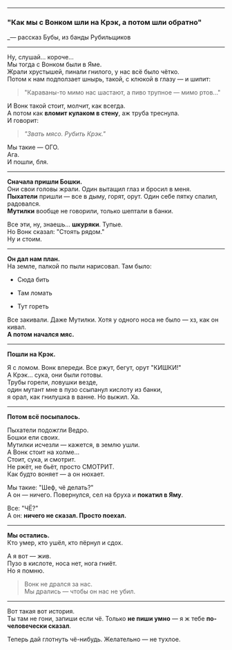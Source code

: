 
---

### **"Как мы с Вонком шли на Крэк, а потом шли обратно"**

_— рассказ Бубы, из банды Рубильщиков

---

Ну, слушай… короче…  
Мы тогда с Вонком были в Яме.  
Жрали хрустышей, пинали гнилого, у нас всё было чётко.  
Потом к нам подползает шнырь, такой, с клюкой в глазу — и шипит:

> "Караваны-то мимо нас шастают, а пиво трупное — мимо ртов..."

И Вонк такой стоит, молчит, как всегда.  
А потом как **вломит кулаком в стену**, аж труба треснула.  
И говорит:

> _"Звать мясо. Рубить Крэк."_

Мы такие — ОГО.  
Ага.  
И пошли, бля.

---

**Сначала пришли Бошки.**  
Они свои головы жрали. Один вытащил глаз и бросил в меня.  
**Пыхатели** пришли — все в дыму, горят, орут. Один себе пятку спалил, радовался.  
**Мутилки** вообще не говорили, только шептали в банки.

Все эти, ну, знаешь... **шкуряки**. Тупые.  
Но Вонк сказал: "Стоять рядом."  
Ну и стоим.

---

**Он дал нам план.**  
На земле, палкой по пыли нарисовал. Там было:

- Сюда бить
    
- Там ломать
    
- Тут гореть
    

Все закивали. Даже Мутилки. Хотя у одного носа не было — хз, как он кивал.  
**А потом начался мяс.**

---

**Пошли на Крэк.**

Я с ломом. Вонк впереди. Все ржут, бегут, орут "КИШКИ!"  
А Крэк… сука, они были готовы.  
Трубы горели, ловушки везде,  
один мутант мне в пузо ссыпанул кислоту из банки,  
я орал, как гнилушка в ванне. Но выжил. Ха.

---

**Потом всё посыпалось.**

Пыхатели подожгли Ведро.  
Бошки ели своих.  
Мутилки исчезли — кажется, в землю ушли.  
А Вонк стоит на холме…  
Стоит, сука, и смотрит.  
Не ржёт, не бьёт, просто СМОТРИТ.  
Как будто воняет — а он нюхает.

Мы такие: "Шеф, чё делать?"  
А он — ничего. Повернулся, сел на бруха и **покатил в Яму**.

Все: "ЧЁ?"  
А он: **ничего не сказал. Просто поехал.**

---

**Мы остались.**  
Кто умер, кто ушёл, кто пёрнул и сдох.

А я вот — жив.  
Пузо в кислоте, носа нет, нога гниёт.  
Но я помню.

> Вонк не дрался за нас.  
> Мы дрались — чтобы он нас не убил.

---

Вот такая вот история.  
Ты там не гони, запиши если чё. Только **не пиши умно** — я ж тебе **по-человечески сказал**.

Теперь дай глотнуть чё-нибудь. Желательно — не тухлое.
